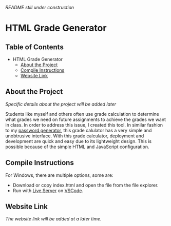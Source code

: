 *README still under construction*
# HTML Grade Generator

## Table of Contents
- HTML Grade Generator
  * [About the Project](#about-the-project)
  * [Compile Instructions](#compile-instructions)
  * [Website Link](#website-link)

## About the Project
*Specific details about the project will be added later*

Students like myself and others often use grade calculation to determine what grades we need on future assignments to achieve the grades we want in class. In order to address this issue, I created this tool. In similar fashion to my [password generator](https://roberts-password-generator.netlify.app/), this grade calulator has a very simple and unobtrusive interface. With this grade calculator, deployment and development are quick and easy due to its lightweight design. This is possible because of the simple HTML and JavaScript configuration.

## Compile Instructions
For Windows, there are multiple options, some are:
* Download or copy index.html and open the file from the file explorer.
* Run with [Live Server](https://marketplace.visualstudio.com/items?itemName=ritwickdey.LiveServer) on [VSCode](https://code.visualstudio.com/).

## Website Link
*The website link will be added at a later time.*
